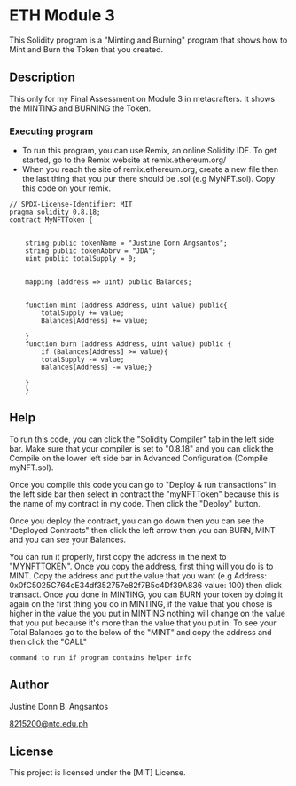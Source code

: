 # ETH Module 3

This Solidity program is a "Minting and Burning" program that shows how to Mint and Burn the Token that you created.

## Description

This only for my Final Assessment on Module 3 in metacrafters. It shows the MINTING and BURNING the Token.


### Executing program

* To run this program, you can use Remix, an online Solidity IDE. To get started, go to the Remix website at remix.ethereum.org/
* When you reach the site of remix.ethereum.org, create a new file then the last thing that you pur there should be .sol (e.g MyNFT.sol). Copy this code on your remix.
```
// SPDX-License-Identifier: MIT
pragma solidity 0.8.18;
contract MyNFTToken {

    
    string public tokenName = "Justine Donn Angsantos";
    string public tokenAbbrv = "JDA";
    uint public totalSupply = 0;

    
    mapping (address => uint) public Balances;

    
    function mint (address Address, uint value) public{
        totalSupply += value;
        Balances[Address] += value; 

    }
    function burn (address Address, uint value) public {
        if (Balances[Address] >= value){
        totalSupply -= value;
        Balances[Address] -= value;}
        
    }
    }

```

## Help

To run this code, you can click the "Solidity Compiler" tab in the left side bar. Make sure that your compiler is set to "0.8.18" and you can click the Compile on the lower left side bar in Advanced Configuration (Compile myNFT.sol).

Once you compile this code you can go to "Deploy & run transactions" in the left side bar then select in contract the "myNFTToken" because this is the name of my contract in my code. Then click the "Deploy" button.

Once you deploy the contract, you can go down then you can see the "Deployed Contracts" then click the left arrow then you can BURN, MINT and you can see your Balances.

You can run it properly, first copy the address in the next to "MYNFTTOKEN". Once you copy the address, first thing will you do is to MINT. Copy the address and put the value that you want (e.g Address: 0x0fC5025C764cE34df352757e82f7B5c4Df39A836 value: 100) then click transact. Once you done in MINTING, you can BURN your token by doing it again on the first thing you do in MINTING, if the value that you chose is higher in the value the you put in MINTING nothing will change on the value that you put because it's more than the value that you put in. To see your Total Balances go to the below of the "MINT" and copy the address and then click the "CALL"
```
command to run if program contains helper info
```

## Author

Justine Donn B. Angsantos

8215200@ntc.edu.ph


## License

This project is licensed under the [MIT] License.
